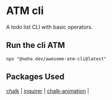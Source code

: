 # ATM cli

A todo list CLI with basic operators.

## Run the  cli ATM 

```
npx "@neha.dev/awesome-atm-cli@latest"

```

## Packages Used

[chalk](https://github.com/chalk/chalk) |
[inquirer](https://github.com/SBoudrias/Inquirer.js) |
[chalk-animation](https://github.com/bokub/chalk-animation) |


